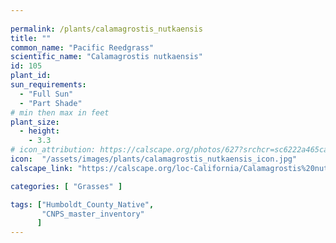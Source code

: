 ```yaml
---
 
permalink: /plants/calamagrostis_nutkaensis
title: ""
common_name: "Pacific Reedgrass"
scientific_name: "Calamagrostis nutkaensis"
id: 105 
plant_id: 
sun_requirements:
  - "Full Sun"
  - "Part Shade"
# min then max in feet
plant_size:
  - height: 
    - 3.3
# icon_attribution: https://calscape.org/photos/627?srchcr=sc6222a465ca456
icon:  "/assets/images/plants/calamagrostis_nutkaensis_icon.jpg"
calscape_link: "https://calscape.org/loc-California/Calamagrostis%20nutkaensis(%20)" 

categories: [ "Grasses" ]

tags: ["Humboldt_County_Native",
       "CNPS_master_inventory"
      ]
---
```



